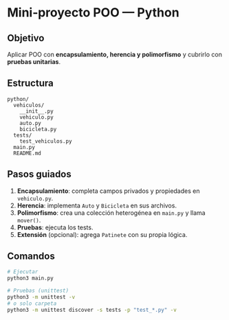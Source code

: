 # Mini‑proyecto POO — Python

## Objetivo
Aplicar POO con **encapsulamiento, herencia y polimorfismo** y cubrirlo con **pruebas unitarias**.

## Estructura
```
python/
  vehiculos/
    __init__.py
    vehiculo.py
    auto.py
    bicicleta.py
  tests/
    test_vehiculos.py
  main.py
  README.md
```

## Pasos guiados
1) **Encapsulamiento**: completa campos privados y propiedades en `vehiculo.py`.
2) **Herencia**: implementa `Auto` y `Bicicleta` en sus archivos.
3) **Polimorfismo**: crea una colección heterogénea en `main.py` y llama `mover()`.
4) **Pruebas**: ejecuta los tests.
5) **Extensión** (opcional): agrega `Patinete` con su propia lógica.

## Comandos
```bash
# Ejecutar
python3 main.py

# Pruebas (unittest)
python3 -m unittest -v
# o solo carpeta
python3 -m unittest discover -s tests -p "test_*.py" -v
```

